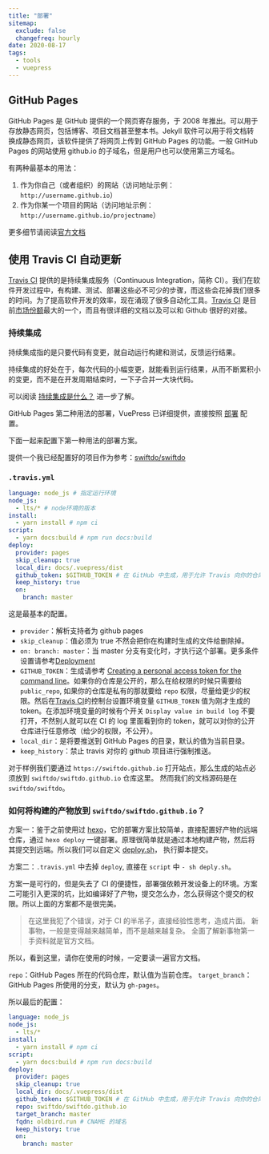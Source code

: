 ```yaml
---
title: "部署"
sitemap:
  exclude: false
  changefreq: hourly
date: 2020-08-17
tags:
  - tools
  - vuepress
---
```


## GitHub Pages

GitHub Pages 是 GitHub 提供的一个网页寄存服务，于 2008 年推出。可以用于存放静态网页，包括博客、项目文档甚至整本书。Jekyll 软件可以用于将文档转换成静态网页，该软件提供了将网页上传到 GitHub Pages 的功能。一般 GitHub Pages 的网站使用 github.io 的子域名，但是用户也可以使用第三方域名。

有两种最基本的用法：

1. 作为你自己（或者组织）的网站（访问地址示例：`http://username.github.io`）
2. 作为你某一个项目的网站（访问地址示例：`http://username.github.io/projectname`）

更多细节请阅读[官方文档](https://help.github.com/cn/github/working-with-github-pages/about-github-pages)

## 使用 Travis CI 自动更新

[Travis CI](https://travis-ci.org/) 提供的是持续集成服务（Continuous Integration，简称 CI）。我们在软件开发过程中，有构建、测试、部署这些必不可少的步骤，而这些会花掉我们很多的时间。为了提高软件开发的效率，现在涌现了很多自动化工具。[Travis CI](https://travis-ci.org/) 是目前[市场份额](https://github.blog/2017-11-07-github-welcomes-all-ci-tools/)最大的一个，而且有很详细的文档以及可以和 Github 很好的对接。

### 持续集成

持续集成指的是只要代码有变更，就自动运行构建和测试，反馈运行结果。

持续集成的好处在于，每次代码的小幅变更，就能看到运行结果，从而不断累积小的变更，而不是在开发周期结束时，一下子合并一大块代码。

可以阅读 [持续集成是什么？](http://www.ruanyifeng.com/blog/2015/09/continuous-integration.html) 进一步了解。

GitHub Pages 第二种用法的部署，VuePress 已详细提供，直接按照 [部署](https://vuepress.vuejs.org/zh/guide/deploy.html#github-pages) 配置。

下面一起来配置下第一种用法的部署方案。

提供一个我已经配置好的项目作为参考：[swiftdo/swiftdo](https://github.com/swiftdo/swiftdo)

### `.travis.yml`

```yml
language: node_js # 指定运行环境
node_js:
  - lts/* # node环境的版本
install:
  - yarn install # npm ci
script:
  - yarn docs:build # npm run docs:build
deploy:
  provider: pages
  skip_cleanup: true
  local_dir: docs/.vuepress/dist
  github_token: $GITHUB_TOKEN # 在 GitHub 中生成，用于允许 Travis 向你的仓库推送代码。在 Travis 的项目设置页面进行配置，设置为 secure variable
  keep_history: true
  on:
    branch: master
```

这是最基本的配置。

- `provider`：解析支持者为 github pages
- `skip_cleanup`：值必须为 true 不然会把你在构建时生成的文件给删除掉。
- `on: branch: master`：当 master 分支有变化时，才执行这个部署。更多条件设置请参考[Deployment](https://docs.travis-ci.com/user/deployment/)
- `GITHUB_TOKEN`：生成请参考 [Creating a personal access token for the command line](https://help.github.com/articles/creating-a-personal-access-token-for-the-command-line/)。如果你的仓库是公开的，那么在给权限的时候只需要给`public_repo`, 如果你的仓库是私有的那就要给 `repo` 权限，尽量给更少的权限。然后在[Travis CI](https://travis-ci.org/)的控制台设置环境变量 `GITHUB_TOKEN` 值为刚才生成的 token。在添加环境变量的时候有个开关 `Display value in build log` 不要打开，不然别人就可以在 CI 的 log 里面看到你的 token，就可以对你的公开仓库进行任意修改（给少的权限，不公开）。
- `local_dir`：是将要推送到 GitHub Pages 的目录，默认的值为当前目录。
- `keep_history`：禁止 travis 对你的 github 项目进行强制推送。

对于样例我们要通过 `https://swiftdo.github.io` 打开站点，那么生成的站点必须放到 `swiftdo/swiftdo.github.io` 仓库这里。
然而我们的文档源码是在 `swiftdo/swiftdo`。

### 如何将构建的产物放到 `swiftdo/swiftdo.github.io`？

方案一：鉴于之前使用过 [hexo](https://hexo.io/zh-cn/)，它的部署方案比较简单，直接配置好产物的远端仓库，通过 `hexo deploy` 一键部署。原理很简单就是通过本地构建产物，然后将其提交到远端。所以我们可以自定义 [deploy.sh](https://github.com/swiftdo/swiftdo/blob/master/deploy.sh)， 执行脚本提交。

方案二：`.travis.yml` 中去掉 `deploy`, 直接在 `script` 中 `- sh deply.sh`。

方案一是可行的，但是失去了 CI 的便捷性，部署强依赖开发设备上的环境。方案二可能引入更深的坑，比如编译好了产物，提交怎么办，怎么获得这个提交的权限。所以上面的方案都不是很完美。

> 在这里我犯了个错误，对于 CI 的半吊子，直接经验性思考，造成片面。
> 新事物，一般是变得越来越简单，而不是越来越复杂。
> 全面了解新事物第一手资料就是官方文档。

所以，看到这里，请你在使用的时候，一定要读一遍官方文档。

`repo`：GitHub Pages 所在的代码仓库，默认值为当前仓库。
`target_branch`：GitHub Pages 所使用的分支，默认为 `gh-pages`。

所以最后的配置：

```yaml
language: node_js
node_js:
  - lts/*
install:
  - yarn install # npm ci
script:
  - yarn docs:build # npm run docs:build
deploy:
  provider: pages
  skip_cleanup: true
  local_dir: docs/.vuepress/dist
  github_token: $GITHUB_TOKEN # 在 GitHub 中生成，用于允许 Travis 向你的仓库推送代码。在 Travis 的项目设置页面进行配置，设置为 secure variable
  repo: swiftdo/swiftdo.github.io
  target_branch: master
  fqdn: oldbird.run # CNAME 的域名
  keep_history: true
  on:
    branch: master
```
